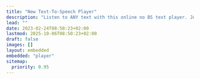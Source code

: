 ```yaml
---
title: "New Text-To-Speech Player"
description: "Listen to ANY text with this online no BS text player. Just paste your text, website URL, or upload a file and press play. Remembers your last position, so you can continue where you left off anytime. Free for basic usage."
lead: ""
date: 2023-02-24T08:50:23+02:00
lastmod: 2025-10-06T08:50:23+02:00
draft: false
images: []
layout: embedded
embedded: "player"
sitemap:
  priority: 0.95
---
```

